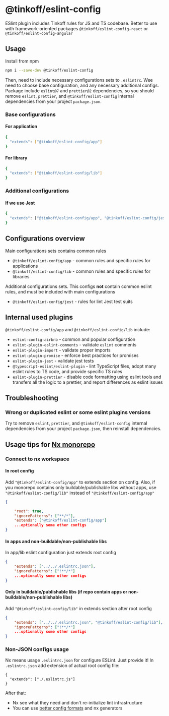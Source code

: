 # @tinkoff/eslint-config

ESlint plugin includes Tinkoff rules for JS and TS codebase. Better to use with framework-oriented packages `@tinkoff/eslint-config-react` or `@tinkoff/eslint-config-angular`

## Usage

Install from npm

```bash
npm i --save-dev @tinkoff/eslint-config
```

Then, need to include necessary configurations sets to `.eslintrc`. Wee need to choose base configuration, and any
necessary additional configs. Package include `eslint@7` and `prettier@2` dependencies, so you should remove `eslint`,
`prettier`, and `@tinkoff/eslint-config` internal dependencies from your project `package.json`.

### Base configurations

#### For application

```bash
{
  "extends": ["@tinkoff/eslint-config/app"]
}
```

#### For library

```bash
{
  "extends": ["@tinkoff/eslint-config/lib"]
}
```

### Additional configurations

#### If we use Jest

```bash
{
  "extends": ["@tinkoff/eslint-config/app", "@tinkoff/eslint-config/jest"]
}
```

## Configurations overview

Main configurations sets contains common rules

- `@tinkoff/eslint-config/app` - common rules and specific rules for applications
- `@tinkoff/eslint-config/lib` - common rules and specific rules for libraries

Additional configurations sets. This configs **not** contain common eslint rules, and must be included with main
configurations

- `@tinkoff/eslint-config/jest` - rules for lint Jest test suits

## Internal used plugins

`@tinkoff/eslint-config/app` and `@tinkoff/eslint-config/lib` include:

- `eslint-config-airbnb` - common and popular configuration
- `eslint-plugin-eslint-comments` - validate `eslint` comments
- `eslint-plugin-import` - validate proper imports
- `eslint-plugin-promise` - enforce best practices for promises
- `eslint-plugin-jest` - validate jest tests
- `@typescript-eslint/eslint-plugin` - lint TypeScript files, adopt many eslint rules to TS code, and provide specific
  TS rules
- `eslint-plugin-prettier` - disable code formatting using eslint tools and transfers all the logic to a prettier, and
  report differences as eslint issues

## Troubleshooting

### Wrong or duplicated eslint or some eslint plugins versions

Try to remove `eslint`, `prettier`, and `@tinkoff/eslint-config` internal dependencies from your project `package.json`,
then reinstall dependencies.

## Usage tips for [Nx monorepo](https://nrwl.io/)

### Connect to nx workspace

#### In root config

Add `"@tinkoff/eslint-config/app"` to extends section on config.
Also, if you monorepo contains only buildable/publishable libs without apps, use `"@tinkoff/eslint-config/lib"` instead of `"@tinkoff/eslint-config/app"`

```json
{

    "root": true,
    "ignorePatterns": ["**/*"],
    "extends": ["@tinkoff/eslint-config/app"]
    ...optionally some other configs
}
```

#### In apps and non-buildable/non-publishable libs

In app/lib eslint configuration just extends root config

```json
{
    "extends": ["../../.eslintrc.json"],
    "ignorePatterns": ["!**/*"]
    ...optionally some other configs
}
```

#### Only in buildable/publishable libs (if repo contain apps or non-buildable/non-publishable libs)

Add `"@tinkoff/eslint-config/lib"` in extends section after root config

```json
{
    "extends": ["../../.eslintrc.json", "@tinkoff/eslint-config/lib"],
    "ignorePatterns": ["!**/*"]
    ...optionally some other configs
}
```

### Non-JSON configs usage

Nx means usage `.eslintrc.json` for configure ESLint. Just provide it! In `.eslintrc.json` add extension of actual root config file:

```
{
  "extends": ["./.eslintrc.js"]
}
```

After that:

- Nx see what they need and don't re-initialize lint infrastructure
- You can use [better config formats](https://eslint.org/docs/latest/user-guide/configuring/configuration-files#configuration-file-formats) and nx generators
